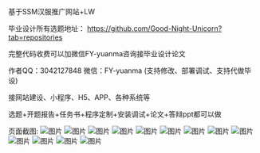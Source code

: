 基于SSM汉服推广网站+LW

毕业设计所有选题地址： https://github.com/Good-Night-Unicorn?tab=repositories

完整代码收费可以加微信FY-yuanma咨询接毕业设计论文

作者QQ：3042127848 微信：FY-yuanma (支持修改、部署调试、支持代做毕设)

接网站建设、小程序、H5、APP、各种系统等

选题+开题报告+任务书+程序定制+安装调试+论文+答辩ppt都可以做

页面截图: 
![图片](https://github.com/user-attachments/assets/8f91099f-2db2-4cc1-b04a-9ed167fe6ca4)
![图片](https://github.com/user-attachments/assets/87b86ac5-2df0-4e2a-9f85-0dcf2544f083)
![图片](https://github.com/user-attachments/assets/662a0f51-fd78-4bbb-8e5a-031149829b44)
![图片](https://github.com/user-attachments/assets/1edd5f02-2fd8-4b3d-b4cf-4258365b8c5a)
![图片](https://github.com/user-attachments/assets/aaea6afe-06d6-4db6-80da-b7af06a9414f)
![图片](https://github.com/user-attachments/assets/a858ec9b-559d-4087-a049-0087e9d370b9)
![图片](https://github.com/user-attachments/assets/e38aab92-b6b8-4d87-86bb-87f41c2c901a)
![图片](https://github.com/user-attachments/assets/98e98803-9d86-4852-aad0-7f7eaf4704ca)
![图片](https://github.com/user-attachments/assets/7af77602-53ee-4b89-85b9-ebf4441bd6b8)
![图片](https://github.com/user-attachments/assets/69126e91-b095-4a5e-8f63-6d7cad4b5399)
![图片](https://github.com/user-attachments/assets/a0a6e69b-3608-41a0-b4f7-1bca689134b7)
![图片](https://github.com/user-attachments/assets/411082d5-9df7-44fd-85b7-abb276d38226)
![图片](https://github.com/user-attachments/assets/3f2e779e-0261-483a-ad74-80b17f1376c9)
